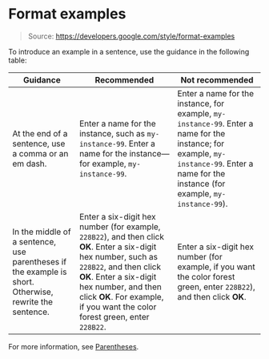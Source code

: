 # Format examples

> Source: https://developers.google.com/style/format-examples

To introduce an example in a sentence, use the guidance in the following table:

| Guidance | Recommended | Not recommended |
| --- | --- | --- |
| At the end of a sentence, use a comma or an em dash. | Enter a name for the instance, such as `my-instance-99`. Enter a name for the instance—for example, `my-instance-99`. | Enter a name for the instance, for example, `my-instance-99`. Enter a name for the instance; for example, `my-instance-99`. Enter a name for the instance (for example, `my-instance-99`). |
| In the middle of a sentence, use parentheses if the example is short. Otherwise, rewrite the sentence. | Enter a six-digit hex number (for example, `228B22`), and then click **OK**. Enter a six-digit hex number, such as `228B22`, and then click **OK**. Enter a six-digit hex number, and then click **OK**. For example, if you want the color forest green, enter `228B22`. | Enter a six-digit hex number (for example, if you want the color forest green, enter `228B22`), and then click **OK**. |

For more information, see [Parentheses](https://developers.google.com/style/parentheses).

